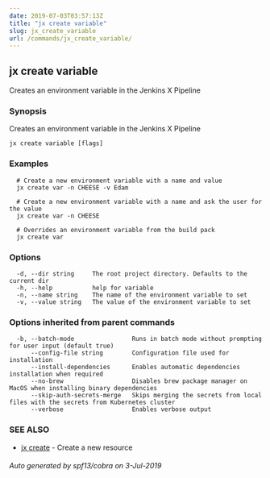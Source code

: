 ```yaml
---
date: 2019-07-03T03:57:13Z
title: "jx create variable"
slug: jx_create_variable
url: /commands/jx_create_variable/
---
```

## jx create variable

Creates an environment variable in the Jenkins X Pipeline

### Synopsis

Creates an environment variable in the Jenkins X Pipeline

```
jx create variable [flags]
```

### Examples

```
  # Create a new environment variable with a name and value
  jx create var -n CHEESE -v Edam
  
  # Create a new environment variable with a name and ask the user for the value
  jx create var -n CHEESE
  
  # Overrides an environment variable from the build pack
  jx create var
```

### Options

```
  -d, --dir string     The root project directory. Defaults to the current dir
  -h, --help           help for variable
  -n, --name string    The name of the environment variable to set
  -v, --value string   The value of the environment variable to set
```

### Options inherited from parent commands

```
  -b, --batch-mode                Runs in batch mode without prompting for user input (default true)
      --config-file string        Configuration file used for installation
      --install-dependencies      Enables automatic dependencies installation when required
      --no-brew                   Disables brew package manager on MacOS when installing binary dependencies
      --skip-auth-secrets-merge   Skips merging the secrets from local files with the secrets from Kubernetes cluster
      --verbose                   Enables verbose output
```

### SEE ALSO

* [jx create](/commands/jx_create/)	 - Create a new resource

###### Auto generated by spf13/cobra on 3-Jul-2019
